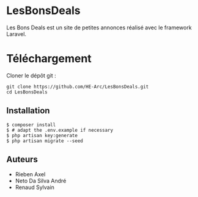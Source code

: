 # LesBonsDeals
Les Bons Deals est un site de petites annonces réalisé avec le framework Laravel.

# Téléchargement

Cloner le dépôt git : 

```
git clone https://github.com/HE-Arc/LesBonsDeals.git
cd LesBonsDeals
```

## Installation

```
$ composer install
$ # adapt the .env.example if necessary
$ php artisan key:generate
$ php artisan migrate --seed
```

## Auteurs
- Rieben Axel
- Neto Da Silva André
- Renaud Sylvain